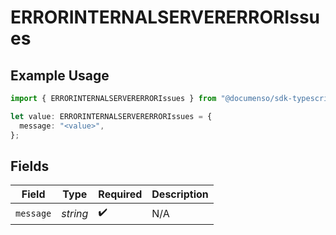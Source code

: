 # ERRORINTERNALSERVERERRORIssues

## Example Usage

```typescript
import { ERRORINTERNALSERVERERRORIssues } from "@documenso/sdk-typescript/models/errors";

let value: ERRORINTERNALSERVERERRORIssues = {
  message: "<value>",
};
```

## Fields

| Field              | Type               | Required           | Description        |
| ------------------ | ------------------ | ------------------ | ------------------ |
| `message`          | *string*           | :heavy_check_mark: | N/A                |